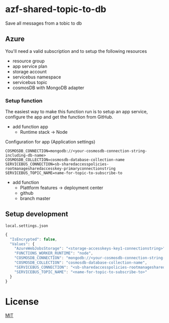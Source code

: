# azf-shared-topic-to-db

Save all messages from a tobic to db

## Azure

You'll need a valid subscription and to setup the following resources

- resource group
- app service plan
- storage account
- servicebus namespace
- servicebus topic
- cosmosDB with MongoDB adapter

### Setup function

The easiest way to make this function run is to setup an app service, configure the app and get the function from GitHub.

- add function app
  - Runtime stack -> Node

Configuration for app (Application settings)
```
COSMOSDB_CONNECTION=mongodb://<your-cosmosdb-connection-string-including-db-name>
COSMOSDB_COLLECTION=cosmosdb-database-collection-name
SERVICEBUS_CONNECTION=sb-sharedaccesspolicies-rootmanagesharedaccesskey-primaryconnectionstring
SERVICEBUS_TOPIC_NAME=name-for-topic-to-subscribe-to
```

- add function
  - Plattform features -> deployment center
  - github
  - branch master

## Setup development

`local.settings.json`

```JavaScript
{
  "IsEncrypted": false,
  "Values": {
    "AzureWebJobsStorage": "<storage-accesskeys-key1-connectionstring>",
    "FUNCTIONS_WORKER_RUNTIME": "node",
    "COSMOSDB_CONNECTION": "mongodb://<your-cosmosdb-connection-string-including-db-name>",
    "COSMOSDB_COLLECTION": "cosmosdb-database-collection-name",
    "SERVICEBUS_CONNECTION": "<sb-sharedaccesspolicies-rootmanagesharedaccesskey-primaryconnectionstring>",
    "SERVICEBUS_TOPIC_NAME": "<name-for-topic-to-subscribe-to>"
  }
}
```

# License

[MIT](LICENSE)